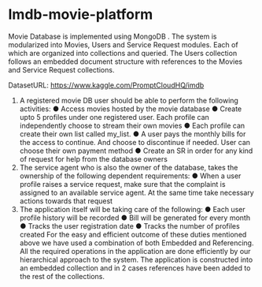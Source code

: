 # Imdb-movie-platform
Movie Database is implemented using MongoDB . The system is modularized into Movies, Users and Service Request modules. Each of which are organized into collections and queried. The Users collection follows an embedded document structure with references to the Movies and Service Request collections.

DatasetURL: https://www.kaggle.com/PromptCloudHQ/imdb

1. A registered movie DB user should be able to perform the following activities:
● Access movies hosted by the movie database
● Create upto 5 profiles under one registered user. Each profile can independently choose to
stream their own movies
● Each profile can create their own list called my_list.
● A user pays the monthly bills for the access to continue. And choose to discontinue if
needed. User can choose their own payment method
● Create an SR in order for any kind of request for help from the database owners
2. The service agent who is also the owner of the database, takes the ownership of the following
dependent requirements:
● When a user profile raises a service request, make sure that the complaint is assigned to
an available service agent. At the same time take necessary actions towards that request
3. The application itself will be taking care of the following:
● Each user profile history will be recorded
● Bill will be generated for every month
● Tracks the user registration date
● Tracks the number of profiles created
For the easy and efficient outcome of these duties mentioned above we have used a combination of
both Embedded and Referencing.
All the required operations in the application are done efficiently by our hierarchical approach to the
system. The application is constructed into an embedded collection and in 2 cases references have
been added to the rest of the collections.
